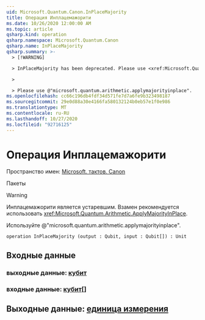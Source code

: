 ```yaml
---
uid: Microsoft.Quantum.Canon.InPlaceMajority
title: Операция Инплацемажорити
ms.date: 10/26/2020 12:00:00 AM
ms.topic: article
qsharp.kind: operation
qsharp.namespace: Microsoft.Quantum.Canon
qsharp.name: InPlaceMajority
qsharp.summary: >-
  > [!WARNING]

  > InPlaceMajority has been deprecated. Please use <xref:Microsoft.Quantum.Arithmetic.ApplyMajorityInPlace> instead.

  >

  > Please use @"microsoft.quantum.arithmetic.applymajorityinplace".
ms.openlocfilehash: cc66c196db4fdf34d571fe7d7a6fe9b323498187
ms.sourcegitcommit: 29e0d88a30e4166fa580132124b0eb57e1f0e986
ms.translationtype: MT
ms.contentlocale: ru-RU
ms.lasthandoff: 10/27/2020
ms.locfileid: "92716125"
---
```

# <a name="inplacemajority-operation"></a>Операция Инплацемажорити

Пространство имен: [Microsoft. тактов. Canon](xref:Microsoft.Quantum.Canon)

Пакеты [](https://nuget.org/packages/)


> [!WARNING]
> Инплацемажорити является устаревшим. Взамен рекомендуется использовать <xref:Microsoft.Quantum.Arithmetic.ApplyMajorityInPlace>.
>
> Используйте @"microsoft.quantum.arithmetic.applymajorityinplace".



```qsharp
operation InPlaceMajority (output : Qubit, input : Qubit[]) : Unit
```


## <a name="input"></a>Входные данные

### <a name="output--qubit"></a>выходные данные: [кубит](xref:microsoft.quantum.lang-ref.qubit)




### <a name="input--qubit"></a>входные данные: [кубит](xref:microsoft.quantum.lang-ref.qubit)[]





## <a name="output--unit"></a>Выходные данные: [единица измерения](xref:microsoft.quantum.lang-ref.unit)


